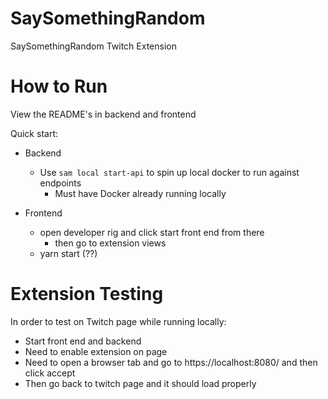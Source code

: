 # SaySomethingRandom
SaySomethingRandom Twitch Extension


# How to Run
View the README's in backend and frontend

Quick start:

- Backend
   - Use `sam local start-api` to spin up local docker to run against endpoints
      - Must have Docker already running locally

- Frontend
    - open developer rig and click start front end from there
        - then go to extension views
   - yarn start (??)


# Extension Testing
In order to test on Twitch page while running locally:
- Start front end and backend
- Need to enable extension on page
- Need to open a browser tab and go to https://localhost:8080/ and then click accept
- Then go back to twitch page and it should load properly
